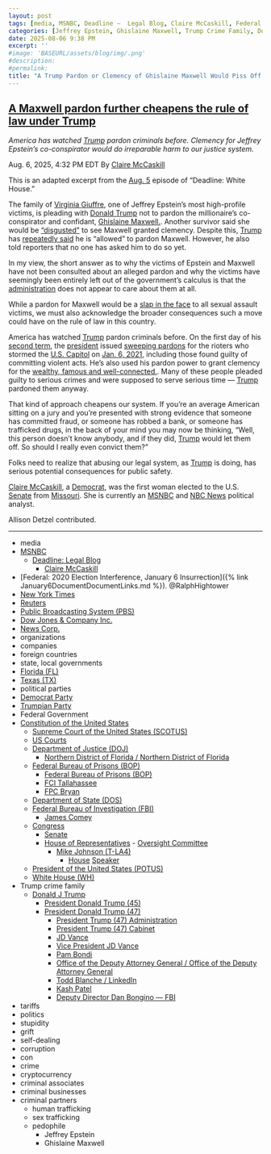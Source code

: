 ```yaml
---
layout: post
tags: [media, MSNBC, Deadline –  Legal Blog, Claire McCaskill, Federal –  2020 Election Interference January 6 Insurrection. @RalphHightower, New York Times, Reuters, Public Broadcasting System (PBS), Dow Jones & Company Inc., News Corp., organizations, companies, foreign countries, state local governments, Florida (FL), Texas (TX), political parties, Democrat Party, Trumpian Party, Federal Government, Constitution of the United States, Supreme Court of the United States (SCOTUS), US Courts, Department of Justice (DOJ), Northern District of Florida / Northern District of Florida, Federal Bureau of Prisons (BOP), Federal Bureau of Prisons (BOP), FCI Tallahassee, FPC Bryan, Department of State (DOS), Federal Bureau of Investigation (FBI), James Comey, Congress, Senate, House of Representatives,  Oversight Committee, Mike Johnson (T-LA4), House Speaker, President of the United States (POTUS), White House (WH), Trump crime family, Donald J Trump, President Donald Trump (45), President Donald Trump (47), President Trump (47) Administration, President Trump (47) Cabinet, JD Vance, Vice President JD Vance, Pam Bondi, Office of the Deputy Attorney General / Office of the Deputy Attorney General, Todd Blanche / LinkedIn, Kash Patel, Deputy Director Dan Bongino — FBI, tariffs, politics, stupidity, grift, self-dealing, corruption, con, crime, cryptocurrency, criminal associates, criminal businesses, criminal partners, human trafficking, sex trafficking, pedophile, Jeffrey Epstein, Ghislaine Maxwell]
categories: [Jeffrey Epstein, Ghislaine Maxwell, Trump Crime Family, Donald Trump]
date: 2025-08-06 9:38 PM
excerpt: ''
#image: 'BASEURL/assets/blog/img/.png'
#description:
#permalink:
title: "A Trump Pardon or Clemency of Ghislaine Maxwell Would Piss Off Citizens of MAGALandia"
---
```



## [A Maxwell pardon further cheapens the rule of law under Trump](https://www.msnbc.com/top-stories/latest/trump-ghislaine-maxwell-jeffrey-epstein-pardon-rcna223475)

*America has watched [Trump](https://www.donaldjtrump.com/) pardon criminals before. Clemency for Jeffrey Epstein’s co-conspirator would do irreparable harm to our justice system.*

Aug. 6, 2025, 4:32 PM EDT
By [Claire McCaskill](https://www.nbcnews.com/author/claire-mccaskill-ncpn967501)

This is an adapted excerpt from the [Aug. 5](https://www.msnbc.com/deadline-white-house) episode of “Deadline: White House.”

The family of [Virginia Giuffre](https://www.nbcnews.com/politics/donald-trump/jeffrey-epstein-virginia-giuffre-ghislaine-maxwell-trump-pardon-rcna222126), one of Jeffrey Epstein’s most high-profile victims, is pleading with [Donald Trump](https://www.msnbc.com/donald-trump) not to pardon the millionaire’s co-conspirator and confidant, [Ghislaine Maxwell.](https://www.msnbc.com/the-last-word/watch/lawrence-trump-is-making-epstein-co-conspirator-ghislaine-maxwell-s-wish-come-true-244352581816). Another survivor said she would be [“disgusted”](https://www.bbc.com/news/videos/cy853m9993vo) to see Maxwell granted clemency. Despite this, [Trump](https://www.donaldjtrump.com/) has [repeatedly said](https://www.politico.com/news/2025/07/28/trump-ghislaine-maxwell-pardon-jeffrey-epstein-00479862) he is “allowed” to pardon Maxwell. However, he also told reporters that no one has asked him to do so yet.

In my view, the short answer as to why the victims of Epstein and Maxwell have not been consulted about an alleged pardon and why the victims have seemingly been entirely left out of the government’s calculus is that the [administration](https://www.whitehouse.gov/administration/) does not appear to care about them at all.

While a pardon for Maxwell would be a [slap in the face](https://www.msnbc.com/all-in/watch/-pure-evil-trump-urged-not-to-pardon-maxwell-by-epstein-victim-virginia-giuffre-s-attorney-244166725990) to all sexual assault victims, we must also acknowledge the broader consequences such a move could have on the rule of law in this country.

America has watched [Trump](https://www.donaldjtrump.com/) pardon criminals before. On the first day of his [second term](https://www.whitehouse.gov/), the [president](https://www.whitehouse.gov/) issued [sweeping pardons](https://www.msnbc.com/opinion/msnbc-opinion/trump-pardons-jan-6-insurrectionists-rcna187412) for the rioters who stormed the [U.S. Capitol](https://www.uscp.gov/) on [Jan. 6, 2021,](https://www.msnbc.com/the-beat-with-ari/watch/trump-admin-goes-after-prosecutor-who-indicted-him-for-jan-6-244339781710) including those found guilty of committing violent acts. He’s also used his pardon power to grant clemency for the [wealthy, famous and well-connected.](https://www.nytimes.com/2025/05/29/us/politics/trumps-pardons-redefine-crime.html). Many of these people pleaded guilty to serious crimes and were supposed to serve serious time — [Trump](https://www.donaldjtrump.com/) pardoned them anyway.

That kind of approach cheapens our system. If you’re an average American sitting on a jury and you’re presented with strong evidence that someone has committed fraud, or someone has robbed a bank, or someone has trafficked drugs, in the back of your mind you may now be thinking, “Well, this person doesn’t know anybody, and if they did, [Trump](https://www.donaldjtrump.com/) would let them off. So should I really even convict them?”

Folks need to realize that abusing our legal system, as [Trump](https://www.donaldjtrump.com/) is doing, has serious potential consequences for public safety.

[Claire McCaskill](https://www.nbcnews.com/author/claire-mccaskill-ncpn967501), a [Democrat](https://www.democrats.org/), was the first woman elected to the U.S. [Senate](https://www.senate.gov/) from [Missouri](https://www.mo.gov/). She is currently an [MSNBC](https://www.msnbc.com/) and [NBC News](https://www.nbcnews.com/) political analyst.

Allison Detzel contributed.

----
- media
- [MSNBC](https://www.msnbc.com/)
    - [Deadline: Legal Blog](https://www.msnbc.com/deadline-white-house)
        - [Claire McCaskill](https://www.nbcnews.com/author/claire-mccaskill-ncpn967501)
- [Federal: 2020 Election Interference, January 6 Insurrection]({% link January6DocumentDocumentLinks.md %}). @RalphHightower 
- [New York Times](https://www.nytimes.com/)
- [Reuters](https://www.reuters.com/)
- [Public Broadcasting System (PBS)](https://www.pbs.org/)
- [Dow Jones & Company Inc.](https://www.dowjones.com/)
- [News Corp.](http://newscorp.com/)
- organizations 
- companies
- foreign countries 
- state, local governments
- [Florida (FL)](https://www.myflorida.gov/)
- [Texas (TX)](https://www.texas.gov/)
- political parties 
- [Democrat Party](https://www.democrats.org/)
- [Trumpian Party](https://www.gop.com/)
- Federal Government 
- [Constitution of the United States](https://constitution.congress.gov/)
    - [Supreme Court of the United States (SCOTUS)](https://www.supremecourt.gov/)
    - [US Courts](https://www.uscourts.gov/)
    - [Department of Justice (DOJ)](https://www.justice.gov/)
        - [Northern District of Florida / Northern District of Florida](https://www.justice.gov/usao-ndfl)
    - [Federal Bureau of Prisons (BOP)](https://www.bop.gov/)
        - [Federal Bureau of Prisons (BOP)](https://www.bop.gov/)
        - [FCI Tallahassee](https://www.bop.gov/locations/institutions/tal/)
        - [FPC Bryan](https://www.bop.gov/locations/institutions/bry/)
    - [Department of State (DOS)](https://www.state.gov/)
    - [Federal Bureau of Investigation (FBI)](https://www.fbi.gov/)
        - [James Comey](https://www.fbi.gov/history/directors/james-b-comey)
    - [Congress](https://www.congress.gov/)
        - [Senate](https://www.senate.gov/)
        - [House of Representatives](https://www.house.gov/)
                - [Oversight Committee](https://oversight.house.gov/)
            - [Mike Johnson (T-LA4)](https://mikejohnson.house.gov/)
                - [House](https://www.house.gov/) [Speaker](https://www.speaker.gov/) 
    - [President of the United States (POTUS)](https://www.whitehouse.gov/)
    - [White House (WH)](https://www.whitehouse.gov/)
- Trump crime family 
    - [Donald J Trump](https://www.donaldjtrump.com/)
        - [President Donald Trump (45)](https://trumpwhitehouse.archives.gov/)
        - [President Donald Trump (47)](https://www.whitehouse.gov/administration/donald-j-trump/)
            - [President Trump (47) Administration](https://www.whitehouse.gov/administration/)
            - [President Trump (47) Cabinet](https://www.whitehouse.gov/administration/the-cabinet/)
            - [JD Vance](https://www.linkedin.com/in/jd-vance-770a9047/)
            - [Vice President JD Vance](https://www.whitehouse.gov/administration/jd-vance/)
            - [Pam Bondi](https://www.justice.gov/ag/staff-profile/meet-attorney-general)
            - [Office of the Deputy Attorney General / Office of the Deputy Attorney General](https://www.justice.gov/dag)
            - [Todd Blanche / LinkedIn](https://www.linkedin.com/in/toddblanche/)
            - [Kash Patel](https://www.fbi.gov/about/leadership-and-structure/director-patel)
            - [Deputy Director Dan Bongino — FBI](https://www.fbi.gov/about/leadership-and-structure/deputy-director-dan-bongino)
- tariffs
- politics
- stupidity
- grift
- self-dealing
- corruption
- con
- crime
- cryptocurrency 
- criminal associates
- criminal businesses
- criminal partners
    - human trafficking 
    - sex trafficking 
    - pedophile 
        - Jeffrey Epstein 
        - Ghislaine Maxwell
